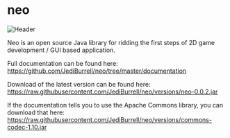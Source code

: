 # neo
![Header](https://d13yacurqjgara.cloudfront.net/users/1047255/screenshots/3112084/neo_logo.png)

Neo is an open source Java library for ridding the first steps of 2D game development / GUI based application.

Full documentation can be found here: https://github.com/JediBurrell/neo/tree/master/documentation

Download of the latest version can be found here: https://raw.githubusercontent.com/JediBurrell/neo/versions/neo-0.0.2.jar

If the documentation tells you to use the Apache Commons library, you can download that here: https://raw.githubusercontent.com/JediBurrell/neo/versions/commons-codec-1.10.jar